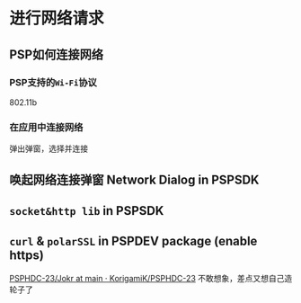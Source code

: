 # 进行网络请求

## PSP如何连接网络
### PSP支持的`Wi-Fi`协议
802.11b
### 在应用中连接网络
弹出弹窗，选择并连接

## 唤起网络连接弹窗 Network Dialog in PSPSDK

## `socket&http lib` in PSPSDK

## `curl` & `polarSSL` in PSPDEV package (enable https)
[PSPHDC-23/Jokr at main · KorigamiK/PSPHDC-23](https://github.com/KorigamiK/PSPHDC-23/tree/main/Jokr)
不敢想象，差点又想自己造轮子了
